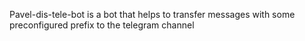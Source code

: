 Pavel-dis-tele-bot
is a bot that helps to transfer messages with some preconfigured prefix to the telegram channel
